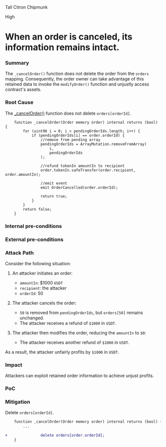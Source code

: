 Tall Citron Chipmunk

High

# When an order is canceled, its information remains intact.

### Summary

The `_cancelOrder()` function does not delete the order from the `orders` mapping. Consequently, the order owner can take advantage of this retained data to invoke the `modifyOrder()` function and unjustly access contract's assets.

### Root Cause

The [_cancelOrder()](https://github.com/sherlock-audit/2024-11-oku/blob/main/oku-custom-order-types/contracts/automatedTrigger/OracleLess.sol#L150-L169) function does not delete `orders[orderId]`.

```solidity
    function _cancelOrder(Order memory order) internal returns (bool) {
        for (uint96 i = 0; i < pendingOrderIds.length; i++) {
            if (pendingOrderIds[i] == order.orderId) {
                //remove from pending array
                pendingOrderIds = ArrayMutation.removeFromArray(
                    i,
                    pendingOrderIds
                );

                //refund tokenIn amountIn to recipient
                order.tokenIn.safeTransfer(order.recipient, order.amountIn);

                //emit event
                emit OrderCancelled(order.orderId);

                return true;
            }
        }
        return false;
    }
```

### Internal pre-conditions

### External pre-conditions

### Attack Path

Consider the following situation:

1. An attacker initiates an order:

    - `amountIn`: $1000 `USDT`
    - `recipient`: the attacker
    - `orderId`: 50
2. The attacker cancels the order:

    - `50` is removed from `pendingOrderIds`, but `orders[50]` remains unchanged.
    - The attacker receives a refund of `$1000` in `USDT`.
3. The attacker then modifies the order, reducing the `amountIn` to `$0`:

    - The attacker receives another refund of `$1000` in `USDT`.

As a result, the attacker unfairly profits by `$1000` in `USDT`.

### Impact

Attackers can exploit retained order information to achieve unjust profits.

### PoC

### Mitigation

Delete `orders[orderId]`.

```diff
    function _cancelOrder(Order memory order) internal returns (bool) {
        ...

+               delete orders[order.orderId];
    }
```